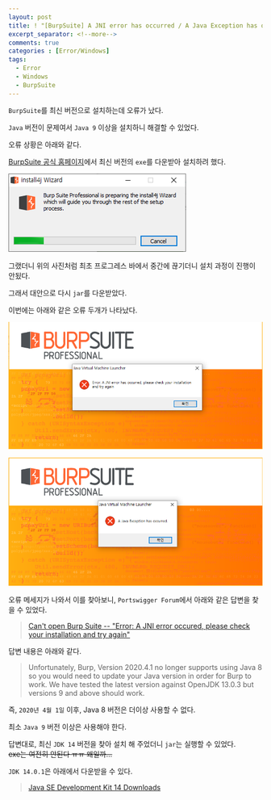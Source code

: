 ```yaml
---
layout: post
title: ! "[BurpSuite] A JNI error has occurred / A Java Exception has occurred 오류 "
excerpt_separator: <!--more-->
comments: true
categories : [Error/Windows]
tags:
  - Error
  - Windows
  - BurpSuite
---
```


`BurpSuite`를 최신 버전으로 설치하는데 오류가 났다.  

`Java` 버전이 문제여서 `Java 9` 이상을 설치하니 해결할 수 있었다.  

<!--more-->

오류 상황은 아래와 같다.  

[BurpSuite 공식 홈페이지](https://portswigger.net/)에서 최신 버전의 `exe`를 다운받아 설치하려 했다.  

![](/images/error/burp_jni/jni_01.png)  

그랬더니 위의 사진처럼 최초 프로그레스 바에서 중간에 끊기더니 설치 과정이 진행이 안됬다.  

그래서 대안으로 다시 `jar`를 다운받았다.  

이번에는 아래와 같은 오류 두개가 나타났다.  

![](/images/error/burp_jni/jni_02.png)  

![](/images/error/burp_jni/jni_03.png)  

오류 메세지가 나와서 이를 찾아보니, `Portswigger Forum`에서 아래와 같은 답변을 찾을 수 있었다.  

> [Can't open Burp Suite -- "Error: A JNI error occured, please check your installation and try again"](https://forum.portswigger.net/thread/can-t-open-burp-suite-error-a-jni-error-occured-please-check-your-installation-and-try-again-c9e1c4ea )

답변 내용은 아래와 같다.  

> Unfortunately, Burp, Version 2020.4.1 no longer supports using Java 8 so you would need to update your Java version in order for Burp to work. We have tested the latest version against OpenJDK 13.0.3 but versions 9 and above should work.  

즉, `2020년 4월 1일` 이후, Java 8 버전은 더이상 사용할 수 없다.  

최소 `Java 9` 버전 이상은 사용해야 한다.  

답변대로, 최신 `JDK 14` 버전을 찾아 설치 해 주었더니 `jar`는 실행할 수 있었다.  
~~exe는 여전히 안된다 ㅠㅠ 왜일까...~~

`JDK 14.0.1`은 아래에서 다운받을 수 있다.  

> [Java SE Development Kit 14 Downloads](https://www.oracle.com/java/technologies/javase-jdk14-downloads.html)
